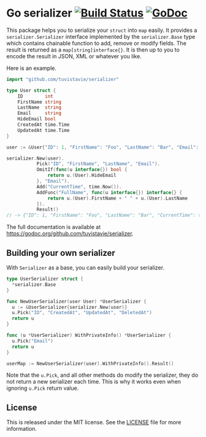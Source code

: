 # Go serializer [![Build Status](https://travis-ci.org/tuvistavie/serializer.svg)](https://travis-ci.org/tuvistavie/serializer) [![GoDoc](https://godoc.org/github.com/tuvistavie/serializer?status.svg)](https://godoc.org/github.com/tuvistavie/serializer)

This package helps you to serialize your `struct` into `map` easily. It provides a `serializer.Serializer` interface implemented by the `serializer.Base` type which contains chainable function to add, remove or modify fields. The result is returned as a `map[string]interface{}`.
It is then up to you to encode the result in JSON, XML or whatever you like.

Here is an example.

```go
import "github.com/tuvistavie/serializer"

type User struct {
    ID        int
    FirstName string
    LastName  string
    Email     string
    HideEmail bool
    CreatedAt time.Time
    UpdatedAt time.Time
}

user := &User{"ID": 1, "FirstName": "Foo", "LastName": "Bar", "Email": "foo@example.org", "HideEmail": true}

serializer.New(user).
           Pick("ID", "FirstName", "LastName", "Email").
           OmitIf(func(u interface{}) bool {
               return u.(User).HideEmail
           }, "Email").
           Add("CurrentTime", time.Now()).
           AddFunc("FullName", func(u interface{}) interface{} {
               return u.(User).FirstName + " " + u.(User).LastName
           }).
           Result()
// -> {"ID": 1, "FirstName": "Foo", "LastName": "Bar", "CurrentTime": time.Time{...}, "FullName": "Foo Bar"}
```

The full documentation is available at https://godoc.org/github.com/tuvistavie/serializer.

## Building your own serializer

With `Serializer` as a base, you can easily build your serializer.

```go
type UserSerializer struct {
  *serializer.Base
}

func NewUserSerializer(user User) *UserSerializer {
  u := &UserSerializer{serializer.New(user)}
  u.Pick("ID", "CreatedAt", "UpdatedAt", "DeletedAt")
  return u
}

func (u *UserSerializer) WithPrivateInfo() *UserSerializer {
  u.Pick("Email")
  return u
}

userMap := NewUserSerializer(user).WithPrivateInfo().Result()
```

Note that the `u.Pick`, and all other methods do modify the serializer, they do not return a new serializer each time. This is why it works
even when ignoring `u.Pick` return value.

## License

This is released under the MIT license. See the [LICENSE](./LICENSE) file for more information.
